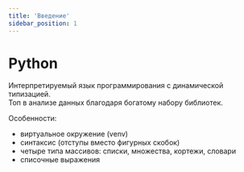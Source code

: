 ```yaml
---
title: 'Введение'
sidebar_position: 1
---
```


# Python

Интерпретируемый язык программирования с динамической типизацией.  
Топ в анализе данных благодаря богатому набору библиотек.  

Особенности:
- виртуальное окружение (venv)
- синтаксис (отступы вместо фигурных скобок)
- четыре типа массивов: списки, множества, кортежи, словари  
- списочные выражения